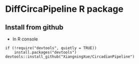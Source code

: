 # DiffCircaPipeline R package
## Install from github
* In R console

```{R}
if (!require("devtools", quietly = TRUE))
    install.packages("devtools")
devtools::install_github("XiangningXue/CircadianPipeline") 
```
